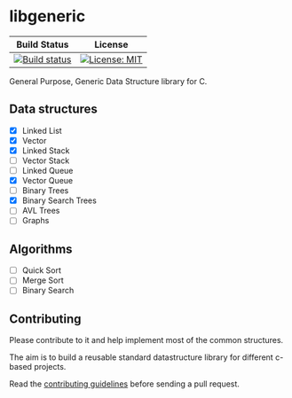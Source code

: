 # libgeneric

| Build Status | License |
|--------------|---------|
|[![Build status](https://ci.appveyor.com/api/projects/status/e0aa56efs3xkbxob/branch/master?svg=true)](https://ci.appveyor.com/project/ParadoxZero/libgeneric/branch/master)| [![License: MIT](https://img.shields.io/badge/License-MIT-yellow.svg)](https://opensource.org/licenses/MIT) |

General Purpose, Generic Data Structure library for C.

## Data structures

- [x] Linked List
- [x] Vector
- [x] Linked Stack
- [ ] Vector Stack
- [ ] Linked Queue
- [x] Vector Queue
- [ ] Binary Trees
- [x] Binary Search Trees
- [ ] AVL Trees
- [ ] Graphs

## Algorithms

- [ ] Quick Sort
- [ ] Merge Sort
- [ ] Binary Search

## Contributing

Please contribute to it and help implement most of the common structures.

The aim is to build a reusable standard datastructure library for different c-based projects.

Read the [contributing guidelines](https://github.com/ParadoxZero/libgeneric/wiki/Contribution-guidelines) before sending a pull request.
